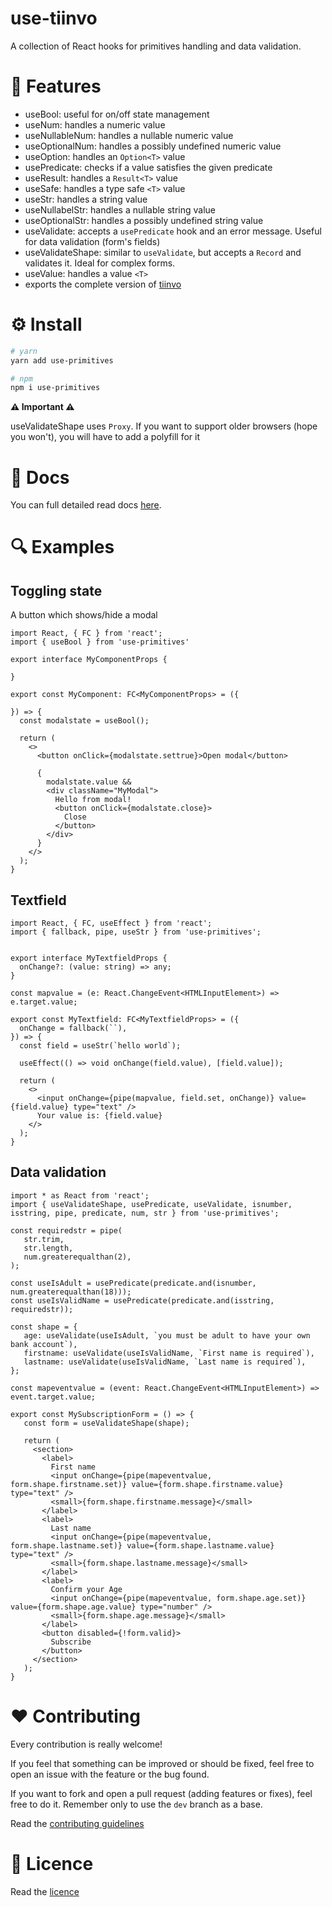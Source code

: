 use-tiinvo
==========

A collection of React hooks for primitives handling and data validation.

# 🎉 Features

* useBool: useful for on/off state management
* useNum: handles a numeric value
* useNullableNum: handles a nullable numeric value
* useOptionalNum: handles a possibly undefined numeric value
* useOption: handles an `Option<T>` value
* usePredicate: checks if a value satisfies the given predicate
* useResult: handles a `Result<T>` value
* useSafe: handles a type safe `<T>` value
* useStr: handles a string value
* useNullabelStr: handles a nullable string value
* useOptionalStr: handles a possibly undefined string value
* useValidate: accepts a `usePredicate` hook and an error message. Useful for data validation (form's fields)
* useValidateShape: similar to `useValidate`, but accepts a `Record` and validates it. Ideal for complex forms.
* useValue: handles a value `<T>`
* exports the complete version of [tiinvo](https://github.com/octod/tiinvo)

# ⚙ Install

```bash
# yarn
yarn add use-primitives

# npm
npm i use-primitives
```

**⚠️ Important ⚠️** 

useValidateShape uses `Proxy`. If you want to support older browsers (hope you won't), you will have to add a polyfill
for it

# 📖 Docs

You can full detailed read docs [here](./docs/README.md).

# 🔍 Examples

## Toggling state

A button which shows/hide a modal

```tsx
import React, { FC } from 'react';
import { useBool } from 'use-primitives'

export interface MyComponentProps {
  
}

export const MyComponent: FC<MyComponentProps> = ({

}) => {
  const modalstate = useBool();
  
  return (
    <>
      <button onClick={modalstate.settrue}>Open modal</button>

      {
        modalstate.value &&
        <div className="MyModal">
          Hello from modal!
          <button onClick={modalstate.close}>
            Close
          </button>
        </div>
      }
    </>
  );
}
```

## Textfield

```tsx
import React, { FC, useEffect } from 'react';
import { fallback, pipe, useStr } from 'use-primitives';


export interface MyTextfieldProps {
  onChange?: (value: string) => any;
}

const mapvalue = (e: React.ChangeEvent<HTMLInputElement>) => e.target.value;

export const MyTextfield: FC<MyTextfieldProps> = ({
  onChange = fallback(``),
}) => {
  const field = useStr(`hello world`);

  useEffect(() => void onChange(field.value), [field.value]);
  
  return (
    <>
      <input onChange={pipe(mapvalue, field.set, onChange)} value={field.value} type="text" />
      Your value is: {field.value}
    </>
  );
}
```

## Data validation

```tsx
import * as React from 'react';
import { useValidateShape, usePredicate, useValidate, isnumber, isstring, pipe, predicate, num, str } from 'use-primitives';

const requiredstr = pipe(
   str.trim,
   str.length,
   num.greaterequalthan(2),
);

const useIsAdult = usePredicate(predicate.and(isnumber, num.greaterequalthan(18)));
const useIsValidName = usePredicate(predicate.and(isstring, requiredstr));

const shape = {
   age: useValidate(useIsAdult, `you must be adult to have your own bank account`),
   firstname: useValidate(useIsValidName, `First name is required`),
   lastname: useValidate(useIsValidName, `Last name is required`),
};

const mapeventvalue = (event: React.ChangeEvent<HTMLInputElement>) => event.target.value;

export const MySubscriptionForm = () => {
   const form = useValidateShape(shape);

   return (
     <section>
       <label>
         First name
         <input onChange={pipe(mapeventvalue, form.shape.firstname.set)} value={form.shape.firstname.value} type="text" />
         <small>{form.shape.firstname.message}</small>
       </label>
       <label>
         Last name
         <input onChange={pipe(mapeventvalue, form.shape.lastname.set)} value={form.shape.lastname.value} type="text" />
         <small>{form.shape.lastname.message}</small>
       </label>
       <label>
         Confirm your Age
         <input onChange={pipe(mapeventvalue, form.shape.age.set)} value={form.shape.age.value} type="number" />
         <small>{form.shape.age.message}</small>
       </label>
       <button disabled={!form.valid}>
         Subscribe
       </button>
     </section>
   );
}

```

# ️❤️ Contributing

Every contribution is really welcome!

If you feel that something can be improved or should be fixed, feel free to open an issue with the feature or the bug found.

If you want to fork and open a pull request (adding features or fixes), feel free to do it. Remember only to use the `dev` branch as a base.

Read the [contributing guidelines](./CONTRIBUTING.md)

# 📃 Licence

Read the [licence](./LICENCE)
